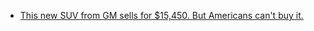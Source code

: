 - [This new SUV from GM sells for $15,450. But Americans can't buy it.](https://youtu.be/8O5hk1zNwIc)
